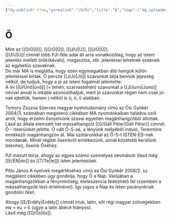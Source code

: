 ```yaml
---
{"dg-publish":true,"permalink":"/O/Ő/","title":"Ő","tags":["dg_uploaded"],"created":"2023-10-14T07:07","updated":"2023-10-25T02:01"}
---
```



# Ő

Mint az [[O/O\|O]], [[O/Ó\|Ó]], [[U/U\|U]], [[U/Ü\|Ü]].  
[[U/U\|U]] címnél több PJI-féle adat áll arra vonatkozólag, hogy az isteni jelentés mellett örök(kévaló), magasztos, stb. jelentései lehetnek ezeknek az egybetűs szavaknak.  
De már MA is meglátta, hogy ezen egymagukban álló hangok külön jelentéssel bírtak. Ő persze [[J/Jó\|Jó]] szavunkat látja bennük jejesség nélkül, de tudjuk, hogy a jó az isteni fogalmat jelentette:  
A mi [[U/Ünő\|ünő]] (= tehén, szarvastehén) szavunkat a [[J/Juno\|Juno]] névvel annál is inkább azonosíthatjuk, mert jó szavunkat régen nem csak jú-nak ejtettük, hanem j nélkül is ú, ó, ű alakban.  

Tomory Zsuzsa Szerves magyar nyelvtudomány című az Ősi Gyökér 2004/3. számában megjelenő cikkében MA nyomdokaiban haladva szól arról, hogy érzelmi ősnyelvünk szavai egyetlen magánhangzóból állottak. Lásd az általa elemzett hét mássalhangzót [[G/Gáll Péter\|Gáll Péter]] címnél.  
Ő – Istenünket jelölte. Ő vált Ő-S-sé, a lényünk mélyéből induló, Teremtőre emlékező magánhangzón át. Mai szótárunkkal az Ő-S-t ISTEN-ES-nek mondanák. Minél régibb őseinkről emlékezünk, annál közelebb kerülünk Istenhez, őseink Őséhez.  

PJI másutt leírja, ahogy az egyes számú személyes névmások (lásd még [[E/ÉN\|én]] és [[T/Te\|te]]) Isten jelentésűek.  

Pitlu János A nyelvek megértéséhez című az Ősi Gyökér 2008/2. sz. megjelent cikkében úgy gondolja, hogy Ő a Nap. Valójában a magánhangzókban a fényminőség, életeszencia fedezhető fel (szemben a mássalhangzók test-értelmével). Így jogos a Nap és Isten parányoknak gondolni őket.  

Ahogy [[E/Erdély\|Erdély]] címnél írtuk, latin, sőt régi magyar szövegekben ew = eu = ő (ugye a latin ábécé hiányos).  
Lásd még [[O/Ős\|ős]].  